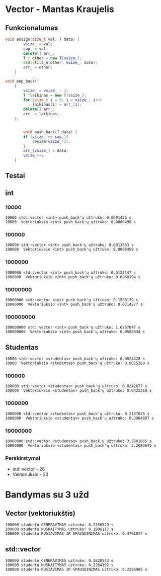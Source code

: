 # Vector - Mantas Kraujelis

## Funkcionalumas
```c++
void assign(size_t val, T data) {
        vsize_ = val;
        cap_ = val;
        delete[] arr_;
        T * other = new T[vsize_];
        std::fill_n(other, vsize_, data);
        arr_ = other;
    }
```
```c++
void pop_back()
    {
        vsize_ = vsize_ - 1;
        T *laikinas = new T[vsize_];
        for (size_t i = 0; i < vsize_; i++)
            laikinas[i] = arr_[i];
        delete[] arr_;
        arr_ = laikinas;
    };
```
```c++

        void push_back(T data) {
        if (vsize_ >= cap_){
            resize(vsize_*2);
        }
        arr_[vsize_] = data;
        vsize_++;
    }
```
## Testai

## int

### 10000
```shell
10000 std::vector <int> push_back'ų užtruko: 0.0001425 s
10000  Vektoriuksio <int> push_back'ų užtruko: 0.0000498 s

```
### 100000
```shell
100000 std::vector <int> push_back'ų užtruko: 0.0013353 s
100000  Vektoriuksio <int> push_back'ų užtruko: 0.0006459 s
```
### 1000000

```shell
1000000 std::vector <int> push_back'ų užtruko: 0.0132147 s
1000000  Vektoriuksio <int> push_back'ų užtruko: 0.0068194 s
```


### 10000000

```shell
10000000 std::vector <int> push_back'ų užtruko: 0.1538179 s
10000000  Vektoriuksio <int> push_back'ų užtruko: 0.0714277 s

```
### 100000000
```shell
100000000 std::vector <int> push_back'ų užtruko: 1.6257047 s
100000000  Vektoriuksio <int> push_back'ų užtruko: 0.9588834 s

```
## Studentas

```shell
10000 std::vector <studentas> push_back'ų užtruko: 0.0024428 s
10000  Vektoriuksio <studentas> push_back'ų užtruko: 0.0025269 s

```
### 100000
```shell
100000 std::vector <studentas> push_back'ų užtruko: 0.0242677 s
100000  Vektoriuksio <studentas> push_back'ų užtruko: 0.0422318 s
```
### 1000000

```shell
1000000 std::vector <studentas> push_back'ų užtruko: 0.2137626 s
1000000  Vektoriuksio <studentas> push_back'ų užtruko: 0.3964607 s

```
### 10000000

```shell
10000000 std::vector <studentas> push_back'ų užtruko: 3.3801065 s
10000000  Vektoriuksio <studentas> push_back'ų užtruko: 3.2683645 s

```
### Perskirstymai

- std::vector - 28
- Vektoriuksio - 23

# Bandymas su 3 užd

## Vector (vektoriukštis)

```shell
100000 studentu GENERAVIMAS uztruko: 0.2256529 s
100000 studentu NUSKAITYMAS uztruko: 0.1906117 s
100000 studentu RUSIAVIMAS IR SPAUSDINIMAS uztruko: 0.4791077 s

```
## std::vector

```shell
100000 studentu GENERAVIMAS uztruko: 0.1820543 s
100000 studentu NUSKAITYMAS uztruko: 0.2284102 s
100000 studentu RUSIAVIMAS IR SPAUSDINIMAS uztruko: 0.2386965 s
```
